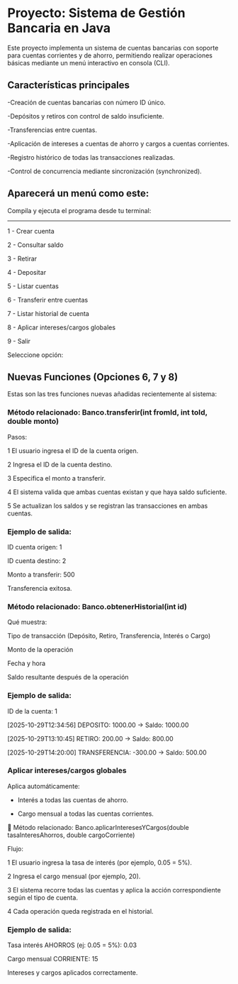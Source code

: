 # Proyecto: Sistema de Gestión Bancaria en Java

Este proyecto implementa un sistema de cuentas bancarias con soporte para cuentas corrientes y de ahorro, permitiendo realizar operaciones básicas mediante un menú interactivo en consola (CLI).

## Características principales

-Creación de cuentas bancarias con número ID único.

-Depósitos y retiros con control de saldo insuficiente.

-Transferencias entre cuentas.

-Aplicación de intereses a cuentas de ahorro y cargos a cuentas corrientes.

-Registro histórico de todas las transacciones realizadas.

-Control de concurrencia mediante sincronización (synchronized).

## Aparecerá un menú como este:

Compila y ejecuta el programa desde tu terminal:

********************
1 - Crear cuenta

2 - Consultar saldo

3 - Retirar

4 - Depositar

5 - Listar cuentas

6 - Transferir entre cuentas

7 - Listar historial de cuenta

8 - Aplicar intereses/cargos globales

9 - Salir

Seleccione opción:

## Nuevas Funciones (Opciones 6, 7 y 8)

Estas son las tres funciones nuevas añadidas recientemente al sistema:

### Método relacionado: Banco.transferir(int fromId, int toId, double monto)

Pasos:

1 El usuario ingresa el ID de la cuenta origen.

2 Ingresa el ID de la cuenta destino.

3 Especifica el monto a transferir.

4 El sistema valida que ambas cuentas existan y que haya saldo suficiente.

5 Se actualizan los saldos y se registran las transacciones en ambas cuentas.

### Ejemplo de salida:

ID cuenta origen: 1

ID cuenta destino: 2

Monto a transferir: 500

Transferencia exitosa.


### Método relacionado: Banco.obtenerHistorial(int id)

Qué muestra:

Tipo de transacción (Depósito, Retiro, Transferencia, Interés o Cargo)

Monto de la operación

Fecha y hora

Saldo resultante después de la operación

### Ejemplo de salida:


ID de la cuenta: 1

[2025-10-29T12:34:56] DEPOSITO: 1000.00 -> Saldo: 1000.00

[2025-10-29T13:10:45] RETIRO: 200.00 -> Saldo: 800.00

[2025-10-29T14:20:00] TRANSFERENCIA: -300.00 -> Saldo: 500.00


### Aplicar intereses/cargos globales

Aplica automáticamente:

- Interés a todas las cuentas de ahorro.

- Cargo mensual a todas las cuentas corrientes.

📘 Método relacionado: Banco.aplicarInteresesYCargos(double tasaInteresAhorros, double cargoCorriente)

Flujo:

1 El usuario ingresa la tasa de interés (por ejemplo, 0.05 = 5%).

2 Ingresa el cargo mensual (por ejemplo, 20).

3 El sistema recorre todas las cuentas y aplica la acción correspondiente según el tipo de cuenta.

4 Cada operación queda registrada en el historial.

### Ejemplo de salida:


Tasa interés AHORROS (ej: 0.05 = 5%): 0.03

Cargo mensual CORRIENTE: 15

Intereses y cargos aplicados correctamente.
